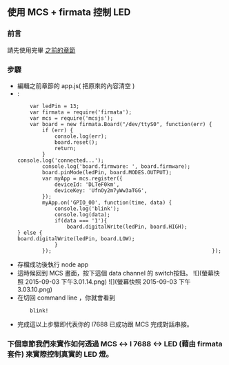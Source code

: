 ## 使用 MCS + firmata 控制 LED

### 前言

請先使用完畢 [之前的章節](/content/zh-TW/cloud/MCSjs.md)

### 步驟

* 編輯之前章節的 app.js( 把原來的內容清空 )
* :
    ```
        var ledPin = 13;         
        var firmata = require('firmata');     
        var mcs = require('mcsjs');                
        var board = new firmata.Board("/dev/ttyS0", function(err) {                                                                                             
            if (err) {                             
                console.log(err);                          
                board.reset();                             
                return;                         
            }                                                          console.log('connected...');
            console.log('board.firmware: ', board.firmware);   
            board.pinMode(ledPin, board.MODES.OUTPUT);
            var myApp = mcs.register({
                deviceId: 'DLTeF0km',
                deviceKey: 'UfnOy2m7yWw3aTGG',
            });                                                        
            myApp.on('GPIO_00', function(time, data) {
                console.log('blink');
                console.log(data);
                if(data === '1'){
                    board.digitalWrite(ledPin, board.HIGH);                 } else {                                                       board.digitalWrite(ledPin, board.LOW);
                }
            });                                                    });   
    ```
* 存檔成功後執行 node app
* 這時候回到 MCS 畫面，按下這個 data channel 的 switch按鈕。 
    ![](螢幕快照 2015-09-03 下午3.01.14.png)
    ![](螢幕快照 2015-09-03 下午3.03.10.png)
* 在切回 command line ，你就會看到
    ```
        blink!
    ```
* 完成這以上步驟即代表你的 l7688 已成功跟 MCS 完成對話串接。

### 下個章節我們來實作如何透過 MCS <-> l 7688 <-> LED (藉由 firmata 套件) 來實際控制真實的 LED 燈。